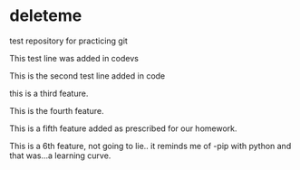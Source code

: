 # deleteme
test repository for practicing git

This test line was added in codevs

This is the second test line added in code 

this is a third feature.

This is the fourth feature.

This is a fifth feature added as prescribed for our homework.

This is a 6th feature, not going to lie.. it reminds me of -pip with python and that was...a learning curve.